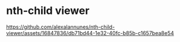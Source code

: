 # nth-child viewer



https://github.com/alexalannunes/nth-child-viewer/assets/16847836/db71bd44-1e32-40fc-b85b-c1657bea8e54



